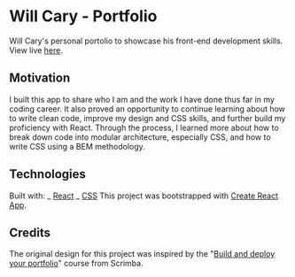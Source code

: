 # Will Cary - Portfolio

Will Cary's personal portolio to showcase his front-end development skills. View live [here](https://www.williamacary.com/).

## Motivation

I built this app to share who I am and the work I have done thus far in my coding career. It also proved an opportunity to continue learning about how to write clean code, improve my design and CSS skills, and further build my proficiency with React. Through the process, I learned more about how to break down code into modular architecture, especially CSS, and how to write CSS using a BEM methodology.

## Technologies

Built with:
_ [React](https://reactjs.org/)
_ [CSS](https://developer.mozilla.org/en-US/docs/Web/CSS)
This project was bootstrapped with [Create React App](https://github.com/facebook/create-react-app).

## Credits

The original design for this project was inspired by the "[Build and deploy your portfolio](https://scrimba.com/learn/portfolio)" course from Scrimba.
